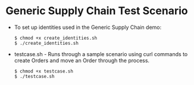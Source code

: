 # Generic Supply Chain Test Scenario

 - To set up identities used in the Generic Supply Chain demo:
    ```
    $ chmod +x create_identities.sh
    $ ./create_identities.sh
    ```
 - testcase.sh - Runs through a sample scenario using curl commands to create Orders and move an Order through the process.
    ```
    $ chmod +x testcase.sh
    $ ./testcase.sh
    ```

